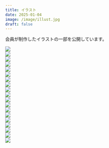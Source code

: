```yaml
---
title: イラスト
date: 2025-01-04
image: /image/illust.jpg
draft: false
---
```



会員が制作したイラストの一部を公開しています。  

<div class="illust-container">
    <div class="illust-button"><img id="grid-19" onclick="clickedImage('grid-19');" src="/image/Illust_2024_IllustratorDENXchan.png"></div>
    <div class="illust-button"><img id="grid-18" onclick="clickedImage('grid-18');" src="/image/Illust_2024_KimonoDENXchan.png"></div>
    <div class="illust-button"><img id="grid-17" onclick="clickedImage('grid-17');" src="/image/Illust_2024_FlowerDENXchan.png"></div>
    <div class="illust-button"><img id="grid-16" onclick="clickedImage('grid-16');" src="/image/Illust_2024_SmartphoneGirl.jpg"></div>
    <div class="illust-button"><img id="grid-15" onclick="clickedImage('grid-15');" src="/image/Illust_2024_SheepGirl.jpg"></div>
    <div class="illust-button"><img id="grid-14" onclick="clickedImage('grid-14');" src="/image/Illust_2023_PurpleGirl.jpg"></div>
    <div class="illust-button"><img id="grid-13" onclick="clickedImage('grid-13');" src="/image/Illust_2023_Girl.jpg"></div>
    <div class="illust-button"><img id="grid-12" onclick="clickedImage('grid-12');" src="/image/Illust_2023_PinkGirl.jpg"></div>
    <div class="illust-button"><img id="grid-11" onclick="clickedImage('grid-11');" src="/image/Illust_2023_BlackGirl.jpg"></div>
    <div class="illust-button"><img id="grid-10" onclick="clickedImage('grid-10');" src="/image/Illust_2023_FireGirl.jpg"></div>
    <div class="illust-button"><img id="grid-09" onclick="clickedImage('grid-09');" src="/image/Illust_2023_DENXchan.png"></div>
    <div class="illust-button"><img id="grid-08" onclick="clickedImage('grid-08');" src="/image/illust_kishi_02.png"></div>
    <div class="illust-button"><img id="grid-07" onclick="clickedImage('grid-07');" src="/image/illust_kishi_01.png"></div>
    <div class="illust-button"><img id="grid-06" onclick="clickedImage('grid-06');" src="/image/tsuno_denxchan.png"></div>
    <div class="illust-button"><img id="grid-05" onclick="clickedImage('grid-05');" src="/image/illust_ramune_00.png"></div>
    <div class="illust-button"><img id="grid-04" onclick="clickedImage('grid-04');" src="/image/laisa_1.jpg"></div>
    <div class="illust-button"><img id="grid-03" onclick="clickedImage('grid-03');" src="/image/nanari_1.jpg"></div>
    <div class="illust-button"><img id="grid-02" onclick="clickedImage('grid-02');" src="/image/laisa_2.jpg"></div>
    <div class="illust-button"><img id="grid-01" onclick="clickedImage('grid-01');" src="/image/ramune_robo_den.png"></div>
</div>

<div class="popup" id="js-popup">
    <div class="popup-inner">
        <a><img id="popup-image" src=""></a>
    </div>
    <div class="black-background" id="js-black-bg"></div>
</div>

<style type="text/css">
.popup {
  position: fixed;
  left: 0;
  top: 0;
  width: 100%;
  height: 100%;
  z-index: 9999;
  opacity: 0;
  visibility: hidden;
  transition: .6s;
}
.popup.is-show {
  opacity: 1;
  visibility: visible;
}
.popup-inner {
  position: absolute;
  left: 50%;
  top: 50%;
  transform: translate(-50%,-50%);
  width: 80%;
  max-width: 600px;
  padding: 50px;
  background-color: #fff;
  z-index: 2;
}
.popup-inner img {
  width: 100%;
}
.black-background {
  position: absolute;
  left: 0;
  top: 0;
  width: 100%;
  height: 100%;
  background-color: rgba(0,0,0,.8);
  z-index: 1;
  cursor: pointer;
}
</style>

<script type="text/javascript" src="/js/popupImage.js"></script>
